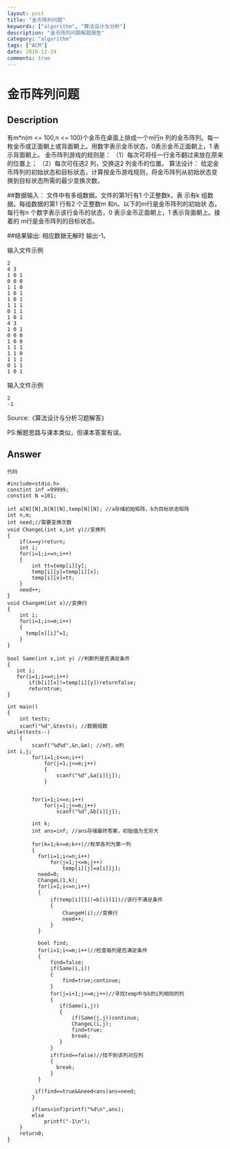 ```yaml
---
layout: post
title: "金币阵列问题"
keywords: ["algorithm", "算法设计与分析"]
description: "金币阵列问题解题报告"
category: "algorithm"
tags: ["ACM"]
date: 2010-12-24
comments: true 
---
```


# 金币阵列问题

## Description

有m*n(m <= 100,n <= 100)个金币在桌面上排成一个m行n 列的金币阵列。每一枚金币或正面朝上或背面朝上。用数字表示金币状态，0表示金币正面朝上，1 表示背面朝上。
金币阵列游戏的规则是：
（1）每次可将任一行金币翻过来放在原来的位置上；
（2）每次可任选2 列，交换这2 列金币的位置。
算法设计：
给定金币阵列的初始状态和目标状态，计算按金币游戏规则，将金币阵列从初始状态变
换到目标状态所需的最少变换次数。


##数据输入：
文件中有多组数据。文件的第1行有1 个正整数k，表
示有k 组数据。每组数据的第1 行有2 个正整数m 和n。以下的m行是金币阵列的初始状
态，每行有n 个数字表示该行金币的状态，0 表示金币正面朝上，1 表示背面朝上。接着的
m行是金币阵列的目标状态。

##结果输出:
相应数据无解时
输出-1。

输入文件示例

```
2
4 3
1 0 1
0 0 0
1 1 0
1 0 1
1 0 1
1 1 1
0 1 1
1 0 1
4 3
1 0 1
0 0 0
1 0 0
1 1 1
1 1 0
1 1 1
0 1 1
1 0 1
```

输入文件示例

```
2
-1
```

Source:《算法设计与分析习题解答》

PS:解题思路与课本类似，但课本答案有误。

## Answer

```
代码

#include<stdio.h>
constint inf =99999;
constint N =101;

int a[N][N],b[N][N],temp[N][N]; //a存储初始矩阵，b为目标状态矩阵
int n,m;
int need;//需要变换次数
void ChangeL(int x,int y)//变换列
{
    if(x==y)return;
    int i;
    for(i=1;i<=n;i++)
    {
        int tt=temp[i][y];
        temp[i][y]=temp[i][x];
        temp[i][x]=tt;
    }
    need++;
}
void ChangeH(int x)//变换行
{
    int i;
    for(i=1;i<=m;i++)
    {
      temp[x][i]^=1;
    }
}

bool Same(int x,int y) //判断列是否满足条件
{
   int i;
   for(i=1;i<=n;i++)
       if(b[i][x]!=temp[i][y])returnfalse;
       returntrue;
}

int main()
{
    int tests;
    scanf("%d",&tests); //数据组数
while(tests--)
    {
        scanf("%d%d",&n,&m); //n行，m列
int i,j;
        for(i=1;i<=n;i++)
            for(j=1;j<=m;j++)
            {
                scanf("%d",&a[i][j]);
            }
             

        for(i=1;i<=n;i++)
            for(j=1;j<=m;j++)
                scanf("%d",&b[i][j]);

        int k;
        int ans=inf; //ans存储最终答案，初始值为无穷大

        for(k=1;k<=m;k++)//枚举各列为第一列
        {
          for(i=1;i<=n;i++)
              for(j=1;j<=m;j++)
                  temp[i][j]=a[i][j];
          need=0;
          ChangeL(1,k);
          for(i=1;i<=n;i++)
          {
              if(temp[i][1]!=b[i][1])//该行不满足条件
              {
                  ChangeH(i);//变换行
                  need++;
              }
          }

          bool find;
          for(i=1;i<=m;i++)//检查每列是否满足条件
          {
              find=false;
              if(Same(i,i))
              {
                  find=true;continue;
              }
              for(j=i+1;j<=m;j++)//寻找temp中与b的i列相同的列
              {
                 if(Same(i,j))
                 {
                     if(Same(j,j))continue;
                     ChangeL(i,j);
                     find=true;
                     break;
                 }
              }
              if(find==false)//找不到该列对应列
              {
                break;
              }
          }

         if(find==true&&need<ans)ans=need;
        }

        if(ans<inf)printf("%d\n",ans);
        else
            printf("-1\n");
    }
    return0;
}
```
